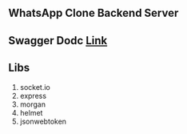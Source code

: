 ## WhatsApp Clone Backend Server

## Swagger Dodc [Link](http://localhost:3000/api-docs/#/)

## Libs

1. socket.io
2. express
3. morgan
4. helmet
5. jsonwebtoken
